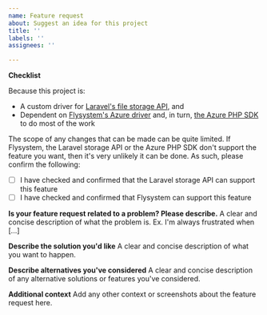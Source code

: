 ```yaml
---
name: Feature request
about: Suggest an idea for this project
title: ''
labels: ''
assignees: ''

---
```


**Checklist**

Because this project is:

* A custom driver for [Laravel's file storage API](https://laravel.com/docs/8.x/filesystem), and
* Dependent on [Flysystem's Azure driver](https://flysystem.thephpleague.com/v1/docs/adapter/azure/) and, in turn, [the Azure PHP SDK](https://github.com/Azure/azure-storage-php) to do most of the work

The scope of any changes that can be made can be quite limited. If Flysystem, the Laravel storage API or the Azure PHP SDK don't support the feature you want, then it's very unlikely it can be done. As such, please confirm the following:

- [ ] I have checked and confirmed that the Laravel storage API can support this feature
- [ ] I have checked and confirmed that Flysystem can support this feature

**Is your feature request related to a problem? Please describe.**
A clear and concise description of what the problem is. Ex. I'm always frustrated when [...]

**Describe the solution you'd like**
A clear and concise description of what you want to happen.

**Describe alternatives you've considered**
A clear and concise description of any alternative solutions or features you've considered.

**Additional context**
Add any other context or screenshots about the feature request here.
